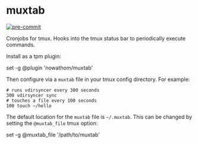 # muxtab

[![pre-commit](https://github.com/nowathom/muxtab/actions/workflows/pre-commit.yaml/badge.svg)](https://github.com/nowathom/muxtab/actions/workflows/pre-commit.yaml/)

Cronjobs for tmux.
Hooks into the tmux status bar to periodically execute commands.

Install as a tpm plugin:

  set -g @plugin 'nowathom/muxtab'

Then configure via a `muxtab` file in your tmux config directory. For example:

```
# runs vdirsyncer every 300 seconds
300 vdirsyncer sync
# touches a file every 100 seconds
100 touch ~/hello
```

The default location for the `muxtab` file is `~/.muxtab`.
This can be changed by setting the `@muxtab_file` tmux option:

  set -g @muxtab_file '/path/to/muxtab'
